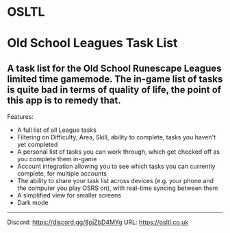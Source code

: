 # OSLTL
# Old School Leagues Task List

A task list for the Old School Runescape Leagues limited time gamemode.
The in-game list of tasks is quite bad in terms of quality of life, the point of this app is to remedy that.
---
Features:

- A full list of all League tasks
- Filtering on Difficulty, Area, Skill, ability to complete, tasks you haven't yet completed
- A personal list of tasks you can work through, which get checked off as you complete them in-game
- Account integration allowing you to see which tasks you can currently complete, for multiple accounts
- The ability to share your task list across devices (e.g. your phone and the computer you play OSRS on), with real-time syncing between them
- A simplified view for smaller screens
- Dark mode
---
Discord: https://discord.gg/8pjZbD4MYg
URL: https://osltl.co.uk